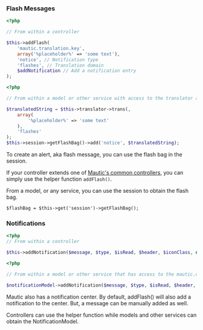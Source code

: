 ### Flash Messages

```php
<?php

// From within a controller

$this->addFlash(
    'mautic.translation.key',
    array('%placeholder%' => 'some text'),
    'notice', // Notification type
    'flashes', // Translation domain
    $addNotification // Add a notification entry
);
```

```php
<?php

// From within a model or other service with access to the translator and session services

$translatedString = $this->translator->trans(, 
    array(
        '%placeholder%' => 'some text'
    ),
    'flashes'
);
$this->session->getFlashBag()->add('notice', $translatedString);
```

To create an alert, aka flash message, you can use the flash bag in the session.
 
If your controller extends one of [Mautic's common controllers](#controllers), you can simply use the helper function `addFlash()`.

From a model, or any service, you can use the session to obtain the flash bag.

`$flashBag = $this->get('session')->getFlashBag();`

### Notifications

```php
<?php
// From within a controller

$this->addNotification($message, $type, $isRead, $header, $iconClass, new \DateTime());
```

```php
<?php

// From within a model or other service that has access to the mautic.core.model.notification service

$notificationModel->addNotification($message, $type, $isRead, $header, $iconClass, $datetime );

```
Mautic also has a notification center.  By default, addFlash() will also add a notification to the center. But, a message can be manually added as well.  

Controllers can use the helper function while models and other services can obtain the NotificationModel.
 